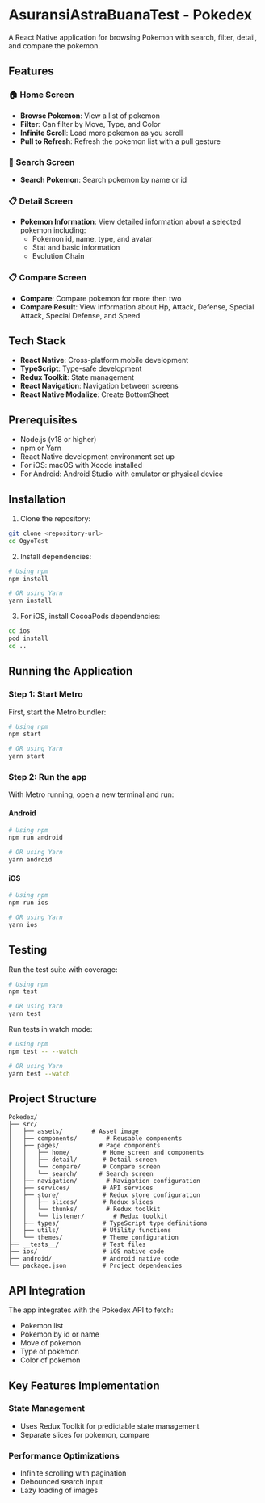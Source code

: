 # AsuransiAstraBuanaTest - Pokedex

A React Native application for browsing Pokemon with search, filter, detail, and compare the pokemon.

## Features

### 🏠 Home Screen

- **Browse Pokemon**: View a list of pokemon
- **Filter**: Can filter by Move, Type, and Color
- **Infinite Scroll**: Load more pokemon as you scroll
- **Pull to Refresh**: Refresh the pokemon list with a pull gesture

### 🔎 Search Screen

- **Search Pokemon**: Search pokemon by name or id

### 📋 Detail Screen

- **Pokemon Information**: View detailed information about a selected pokemon including:
  - Pokemon id, name, type, and avatar
  - Stat and basic information
  - Evolution Chain

### 📋 Compare Screen

- **Compare**: Compare pokemon for more then two
- **Compare Result**: View information about Hp, Attack, Defense, Special Attack, Special Defense, and Speed

## Tech Stack

- **React Native**: Cross-platform mobile development
- **TypeScript**: Type-safe development
- **Redux Toolkit**: State management
- **React Navigation**: Navigation between screens
- **React Native Modalize**: Create BottomSheet

## Prerequisites

- Node.js (v18 or higher)
- npm or Yarn
- React Native development environment set up
- For iOS: macOS with Xcode installed
- For Android: Android Studio with emulator or physical device

## Installation

1. Clone the repository:

```sh
git clone <repository-url>
cd OgyoTest
```

2. Install dependencies:

```sh
# Using npm
npm install

# OR using Yarn
yarn install
```

3. For iOS, install CocoaPods dependencies:

```sh
cd ios
pod install
cd ..
```

## Running the Application

### Step 1: Start Metro

First, start the Metro bundler:

```sh
# Using npm
npm start

# OR using Yarn
yarn start
```

### Step 2: Run the app

With Metro running, open a new terminal and run:

#### Android

```sh
# Using npm
npm run android

# OR using Yarn
yarn android
```

#### iOS

```sh
# Using npm
npm run ios

# OR using Yarn
yarn ios
```

## Testing

Run the test suite with coverage:

```sh
# Using npm
npm test

# OR using Yarn
yarn test
```

Run tests in watch mode:

```sh
# Using npm
npm test -- --watch

# OR using Yarn
yarn test --watch
```

## Project Structure

```
Pokedex/
├── src/
│   ├── assets/        # Asset image
│   ├── components/        # Reusable components
│   ├── pages/           # Page components
│   │   ├── home/         # Home screen and components
│   │   ├── detail/       # Detail screen
│   │   └── compare/      # Compare screen
│   │   └── search/      # Search screen
│   ├── navigation/        # Navigation configuration
│   ├── services/         # API services
│   ├── store/            # Redux store configuration
│   │   ├── slices/       # Redux slices
│   │   └── thunks/        # Redux toolkit
│   │   └── listener/        # Redux toolkit
│   ├── types/            # TypeScript type definitions
│   ├── utils/            # Utility functions
│   └── themes/           # Theme configuration
├── __tests__/            # Test files
├── ios/                  # iOS native code
├── android/              # Android native code
└── package.json          # Project dependencies
```

## API Integration

The app integrates with the Pokedex API to fetch:

- Pokemon list
- Pokemon by id or name
- Move of pokemon
- Type of pokemon
- Color of pokemon

## Key Features Implementation

### State Management

- Uses Redux Toolkit for predictable state management
- Separate slices for pokemon, compare

### Performance Optimizations

- Infinite scrolling with pagination
- Debounced search input
- Lazy loading of images
